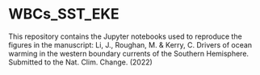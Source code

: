 # WBCs_SST_EKE
This repository contains the Jupyter notebooks used to reproduce the figures in the manuscript:
Li, J., Roughan, M. & Kerry, C. Drivers of ocean warming in the western boundary currents of the Southern Hemisphere. Submitted to the Nat. Clim. Change. (2022)
